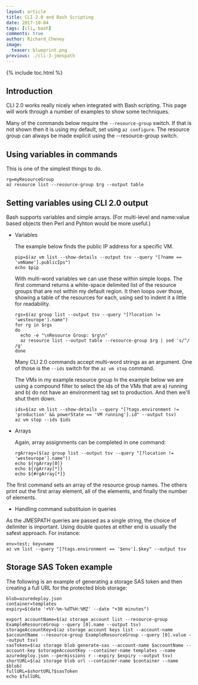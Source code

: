 ```yaml
---
layout: article
title: CLI 2.0 and Bash Scripting
date: 2017-10-04
tags: [cli, bash]
comments: true
author: Richard_Cheney
image:
  teaser: blueprint.png
previous: ./cli-3-jmespath
---
```

{% include toc.html %}

## Introduction 

CLI 2.0 works really nicely when integrated with Bash scripting.  This page will work through a number of examples to show some techniques.  

Many of the commands below require the ```--resource-group``` switch.  If that is not shown then it is using my default, set using ```az configure```.  The resource group can always be made explicit using the --resource-group switch.

## Using variables in commands

This is one of the simplest things to do.

```
rg=myResourceGroup
az resource list --resource-group $rg --output table
```

## Setting variables using CLI 2.0 output

Bash supports variables and simple arrays.  (For multi-level and name:value based objects then Perl and Pyhton would be more useful.)

* Variables
  
  The example below finds the public IP address for a specific VM.

  ```
  pip=$(az vm list --show-details --output tsv --query "[?name == 'vmName'].publicIps")
  echo $pip
  ```

  With multi-word variables we can use these within simple loops.  The first command returns a white-space delimited list of the resource groups that are not within my default region.  It then loops over those, showing a table of the resources for each, using sed to indent it a little for readability.

  ```
  rgs=$(az group list --output tsv --query "[?location != 'westeurope'].name")
  for rg in $rgs
  do
    echo -e "\nResource Group: $rg\n"
    az resource list --output table --resource-group $rg | sed 's/^/  /g'
  done
  ```

  Many CLI 2.0 commands accept multi-word strings as an argument.  One of those is the ```--ids``` switch for the ```az vm stop``` command. 
  
  The VMs in my example resource group In the example below we are using a compound filter to select the ids of the VMs that are a) running and b) do not have an environment tag set to production.  And then we'll shut them down.

  ```
  ids=$(az vm list --show-details --query "[?tags.environment != 'production' && powerState == 'VM running'].id" --output tsv)
  az vm stop --ids $ids
  ```

* Arrays

  Again, array assignments can be completed in one command:

  ```
  rgArray=($(az group list --output tsv --query "[?location != 'westeurope'].name"))
  echo ${rgArray[0]}
  echo ${rgArray[*]}
  echo ${#rgArray[*]}
  ```

The first command sets an array of the resource group names.  The others print out the first array element, all of the elements, and finally the number of elements.

*  Handling command substituion in queries

As the JMESPATH queries are passed as a single string, the choice of delimiter is important.  Using double quotes at either end is usually the safest approach.  For instance:

```
env=test; key=name
az vm list --query "[?tags.environment == '$env'].$key" --output tsv
```

## Storage SAS Token example

The following is an example of generating a storage SAS token and then creating a full URL for the protected blob storage:

```
blob=azuredeploy.json
container=templates
expiry=$(date '+%Y-%m-%dT%H:%MZ' --date "+30 minutes")

export accountName=$(az storage account list --resource-group ExampleResourceGroup --query [0].name --output tsv)
storageAccountKey=$(az storage account keys list --account-name $accountName --resource-group ExampleResourceGroup --query [0].value --output tsv)
sasToken=$(az storage blob generate-sas --account-name $accountName --account-key $storageAccountKey --container-name templates --name azuredeploy.json --permissions r --expiry $expiry --output tsv)
shortURL=$(az storage blob url --container-name $container --name $blob) 
fullURL=$shortURL?$sasToken
echo $fullURL
```




